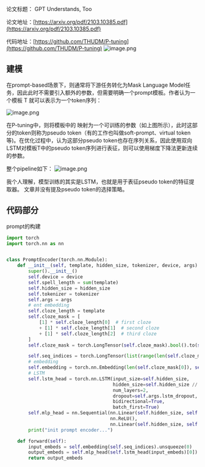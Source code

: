 论文标题： GPT Understands, Too  

论文地址：[https://arxiv.org/pdf/2103.10385.pdf](https://arxiv.org/pdf/2103.10385.pdf)

代码地址：[https://github.com/THUDM/P-tuning](https://github.com/THUDM/P-tuning)
![image.png](https://cdn.nlark.com/yuque/0/2023/png/21475317/1683707008185-c2d4c25e-2d30-4be5-8388-81e498649ed4.png#averageHue=%23f9f5f2&clientId=u9c0f55dd-a856-4&from=paste&height=361&id=u85a0d7c1&originHeight=361&originWidth=1062&originalType=binary&ratio=1&rotation=0&showTitle=false&size=121637&status=done&style=none&taskId=u398ca158-c01e-44ac-9f6c-66641c1c910&title=&width=1062)











## 建模

在prompt-based场景下，则通常将下游任务转化为Mask Language Model任务，因此此时不需要引入额外的参数，但需要明确一个prompt模板。作者认为一个模板 T 就可以表示为一个token序列：

![image.png](https://cdn.nlark.com/yuque/0/2023/png/27092258/1683945139861-6b60fe8b-3a23-48f1-86d3-31ee3f4e5cf8.png#averageHue=%23f8f8f8&clientId=u53cf9565-7b8c-4&from=paste&height=60&id=ua5f951f5&originHeight=120&originWidth=498&originalType=binary&ratio=2&rotation=0&showTitle=false&size=12339&status=done&style=none&taskId=u706c707f-de0f-4b7c-8afb-92133c70290&title=&width=249)





在P-tuning中，则将模板中的 映射为一个可训练的参数（如上图所示），此时这部分的token则称为pseudo token（有的工作也叫做soft-prompt、virtual token等)。在优化过程中，认为这部分pseudo token也存在序列关系，因此使用双向LSTM对模板T中的pseudo token序列进行表征，则可以使用梯度下降法更新连续的参数。

整个pipeline如下：
![image.png](https://cdn.nlark.com/yuque/0/2023/png/27092258/1683945388374-fc861e18-30c7-4a23-9059-da7b3328ba0e.png#averageHue=%23f3f3f3&clientId=u53cf9565-7b8c-4&from=paste&height=230&id=u37bcded6&originHeight=460&originWidth=1916&originalType=binary&ratio=2&rotation=0&showTitle=false&size=172209&status=done&style=none&taskId=uaeca8218-7fb0-46af-b505-cd0547b5566&title=&width=958)







我个人理解，模型训练的其实是LSTM，也就是用于表征pseudo token的特征提取器。
文章并没有提及pseudo token的选择策略。

## 代码部分
prompt的构建
```python
import torch
import torch.nn as nn


class PromptEncoder(torch.nn.Module):
    def __init__(self, template, hidden_size, tokenizer, device, args):
        super().__init__()
        self.device = device
        self.spell_length = sum(template)
        self.hidden_size = hidden_size
        self.tokenizer = tokenizer
        self.args = args
        # ent embedding
        self.cloze_length = template
        self.cloze_mask = [
            [1] * self.cloze_length[0]  # first cloze
            + [1] * self.cloze_length[1]  # second cloze
            + [1] * self.cloze_length[2]  # third cloze
        ]
        self.cloze_mask = torch.LongTensor(self.cloze_mask).bool().to(self.device)

        self.seq_indices = torch.LongTensor(list(range(len(self.cloze_mask[0])))).to(self.device)
        # embedding
        self.embedding = torch.nn.Embedding(len(self.cloze_mask[0]), self.hidden_size).to(self.device)
        # LSTM
        self.lstm_head = torch.nn.LSTM(input_size=self.hidden_size,
                                       hidden_size=self.hidden_size // 2,
                                       num_layers=2,
                                       dropout=self.args.lstm_dropout,
                                       bidirectional=True,
                                       batch_first=True)
        self.mlp_head = nn.Sequential(nn.Linear(self.hidden_size, self.hidden_size),
                                      nn.ReLU(),
                                      nn.Linear(self.hidden_size, self.hidden_size))
        print("init prompt encoder...")

    def forward(self):
        input_embeds = self.embedding(self.seq_indices).unsqueeze(0)
        output_embeds = self.mlp_head(self.lstm_head(input_embeds)[0]).squeeze()
        return output_embeds
```


